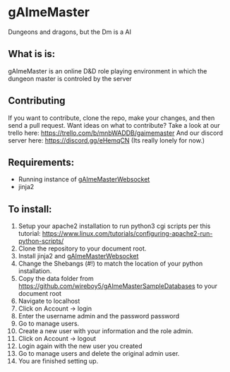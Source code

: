 # gAImeMaster
Dungeons and dragons, but the Dm is a AI

## What is is:
gAImeMaster is an online D&D role playing environment in which the dungeon master is controled by the server


## Contributing
If you want to contribute, clone the repo, make your changes, and then send a pull request. Want ideas on what to contribute? 
Take a look at our trello here: https://trello.com/b/mnbWADDB/gaimemaster 
And our discord server here: https://discord.gg/eHemqCN (Its really lonely for now.)

## Requirements:
* Running instance of [gAImeMasterWebsocket](https://github.com/wireboy5/GAImeMasterWebsocket) 
* jinja2

## To install:
1. Setup your apache2 installation to run python3 cgi scripts per this tutorial: https://www.linux.com/tutorials/configuring-apache2-run-python-scripts/
2. Clone the repository to your document root.
3. Install jinja2 and [gAImeMasterWebsocket](https://github.com/wireboy5/GAImeMasterWebsocket) 
3. Change the Shebangs (#!) to match the location of your python installation.
4. Copy the data folder from https://github.com/wireboy5/gAImeMasterSampleDatabases to your document root
5. Navigate to localhost
6. Click on Account -> login
7. Enter the username admin and the password password
8. Go to manage users.
9. Create a new user with your information and the role admin.
10. Click on Account -> logout
11. Login again with the new user you created
12. Go to manage users and delete the original admin user.
13. You are finished setting up.
